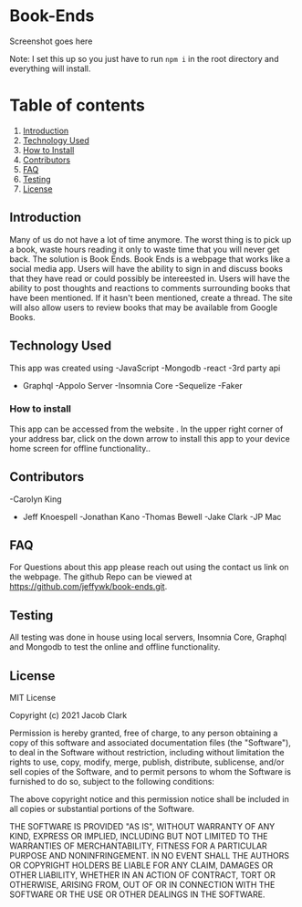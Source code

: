 # Book-Ends

Screenshot goes here



Note: I set this up so you just have to run `npm i` in the root directory and everything will install.


# Table of contents
1. [Introduction](#introduction)
2. [Technology Used](#technologyused)
3. [How to Install](#howtoinstall)
4. [Contributors ](#contributors)
5. [FAQ](#faq)
3. [Testing](#testing)
3. [License](#license)

## Introduction 
Many of us do not have a lot of time anymore. The worst thing is to pick up a book, waste hours reading it only to waste time that you will never get back. The solution is Book Ends. Book Ends is a webpage that works like a social media app. Users will have the ability to sign in and discuss books that they have read or could possibly be intereested in. Users will have the ability to post thoughts and reactions to comments surrounding books that have been mentioned. If it hasn't been mentioned, create a thread. The site will also allow users to review books that may be available from Google Books.  

## Technology Used
This app was created using
-JavaScript
-Mongodb
-react
-3rd party api
- Graphql
-Appolo Server
-Insomnia Core
-Sequelize
-Faker




### How to install
This app can be accessed from the website . In the upper right corner of your address bar, click on the down arrow to install this app to your device home screen for offline functionality.. 


## Contributors

-Carolyn King
- Jeff Knoespell
-Jonathan Kano
-Thomas Bewell
-Jake Clark
-JP Mac
## FAQ

For Questions about this app please reach out using the contact us link on the webpage.
The github Repo can be viewed at https://github.com/jeffywk/book-ends.git.

## Testing

All testing was done in house using local servers, Insomnia Core, Graphql and Mongodb to test the online and offline functionality.

## License

MIT License

Copyright (c) 2021 Jacob Clark

Permission is hereby granted, free of charge, to any person obtaining
a copy of this software and associated documentation files (the
"Software"), to deal in the Software without restriction, including
without limitation the rights to use, copy, modify, merge, publish,
distribute, sublicense, and/or sell copies of the Software, and to
permit persons to whom the Software is furnished to do so, subject to
the following conditions:

The above copyright notice and this permission notice shall be
included in all copies or substantial portions of the Software.

THE SOFTWARE IS PROVIDED "AS IS", WITHOUT WARRANTY OF ANY KIND,
EXPRESS OR IMPLIED, INCLUDING BUT NOT LIMITED TO THE WARRANTIES OF
MERCHANTABILITY, FITNESS FOR A PARTICULAR PURPOSE AND
NONINFRINGEMENT. IN NO EVENT SHALL THE AUTHORS OR COPYRIGHT HOLDERS BE
LIABLE FOR ANY CLAIM, DAMAGES OR OTHER LIABILITY, WHETHER IN AN ACTION
OF CONTRACT, TORT OR OTHERWISE, ARISING FROM, OUT OF OR IN CONNECTION
WITH THE SOFTWARE OR THE USE OR OTHER DEALINGS IN THE SOFTWARE.